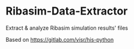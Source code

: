 # Ribasim-Data-Extractor
Extract &amp; analyze Ribasim simulation results' files


Based on https://gitlab.com/visr/his-python
